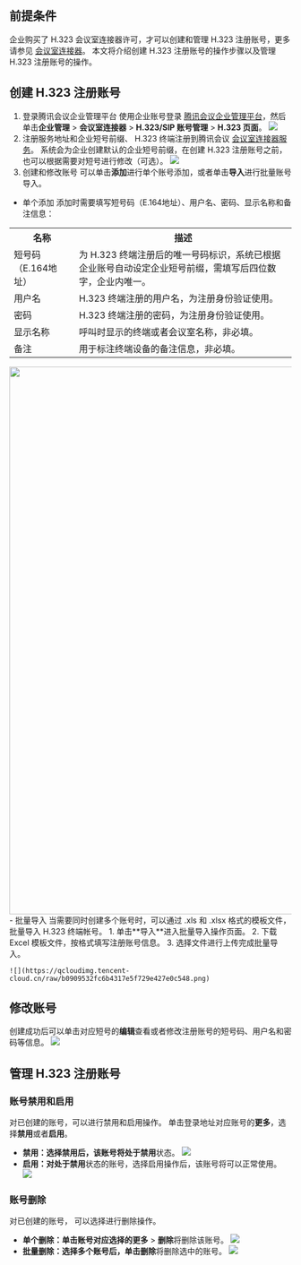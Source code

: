 ## 前提条件
企业购买了 H.323 会议室连接器许可，才可以创建和管理 H.323 注册账号，更多请参见 [会议室连接器](https://cloud.tencent.com/document/product/1095/50022)。
本文将介绍创建 H.323 注册账号的操作步骤以及管理 H.323 注册账号的操作。

## 创建 H.323 注册账号
1. 登录腾讯会议企业管理平台
使用企业账号登录 [腾讯会议企业管理平台](https://meeting.tencent.com)，然后单击**企业管理** > **会议室连接器** > **H.323/SIP 账号管理** > **H.323 页面**。
![](https://qcloudimg.tencent-cloud.cn/raw/19095503abb3ab7cfe6ef83179d3482f.png)
2. 注册服务地址和企业短号前缀、
H.323 终端注册到腾讯会议 [会议室连接器服务](gk.qqmra.com)。
系统会为企业创建默认的企业短号前缀，在创建 H.323 注册账号之前，也可以根据需要对短号进行修改（可选）。
![](https://qcloudimg.tencent-cloud.cn/raw/f30e00d3174de72a71a58c22983397c2.png)
3. 创建和修改账号
可以单击**添加**进行单个账号添加，或者单击**导入**进行批量账号导入。
 - 单个添加
 添加时需要填写短号码（E.164地址）、用户名、密码、显示名称和备注信息：
<table>
   <tr>
      <th width="0%" >名称</td>
      <th width="0%" >描述</td>
   </tr>
   <tr>
      <td>短号码（E.164地址）</td>
      <td>为 H.323 终端注册后的唯一号码标识，系统已根据企业账号自动设定企业短号前缀，需填写后四位数字，企业内唯一。</td>
   </tr>
   <tr>
      <td>用户名</td>
      <td>H.323 终端注册的用户名，为注册身份验证使用。</td>
   </tr>
   <tr>
      <td>密码</td>
      <td>H.323 终端注册的密码，为注册身份验证使用。</td>
   </tr>
   <tr>
      <td>显示名称</td>
      <td>呼叫时显示的终端或者会议室名称，非必填。</td>
   </tr>
   <tr>
      <td>备注</td>
      <td>用于标注终端设备的备注信息，非必填。</td>
   </tr>
</table> 
<img style="width:978px; max-width: inherit;" src="https://qcloudimg.tencent-cloud.cn/raw/66d39944a482c63ac4d36f681a1a8409.png" />
 - 批量导入
当需要同时创建多个账号时，可以通过 .xls 和 .xlsx 格式的模板文件，批量导入 H.323 终端帐号。
    1. 单击**导入**进入批量导入操作页面。
     2. 下载 Excel 模板文件，按格式填写注册账号信息。
     3. 选择文件进行上传完成批量导入。

    ![](https://qcloudimg.tencent-cloud.cn/raw/b0909532fc6b4317e5f729e427e0c548.png)

## 修改账号
创建成功后可以单击对应短号的**编辑**查看或者修改注册账号的短号码、用户名和密码等信息。
![](https://qcloudimg.tencent-cloud.cn/raw/2e6740764ad3a9e05af211bc5471dffc.png)

## 管理 H.323 注册账号
### 账号禁用和启用
对已创建的账号，可以进行禁用和启用操作。
单击登录地址对应账号的**更多**，选择**禁用**或者**启用**。
- **禁用：**选择禁用后，该账号将处于**禁用**状态。
![](https://qcloudimg.tencent-cloud.cn/raw/c2a489e6d79de08630cff6b51652668d.png)
- **启用：**对处于**禁用**状态的账号，选择启用操作后，该账号将可以正常使用。
![](https://qcloudimg.tencent-cloud.cn/raw/fc19537f91d501f2ed2a0d0bce0ce6c0.png)

### 账号删除
对已创建的账号， 可以选择进行删除操作。
- **单个删除：**单击账号对应选择的**更多** > **删除**将删除该账号。
![](https://qcloudimg.tencent-cloud.cn/raw/9256d955f1c96fdf07e85cef36f9343d.png)
- **批量删除：**选择多个账号后，单击**删除**将删除选中的账号。
![](https://qcloudimg.tencent-cloud.cn/raw/5c9f702d81038c6b3e54bf75b48b6100.png)
